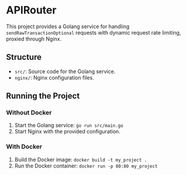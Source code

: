 # APIRouter

This project provides a Golang service for handling `sendRawTransactionOptional` requests with dynamic request rate limiting, proxied through Nginx.

## Structure

- `src/`: Source code for the Golang service.
- `nginx/`: Nginx configuration files.

## Running the Project

### Without Docker

1. Start the Golang service: `go run src/main.go`
2. Start Nginx with the provided configuration.

### With Docker

1. Build the Docker image: `docker build -t my_project .`
2. Run the Docker container: `docker run -p 80:80 my_project`
